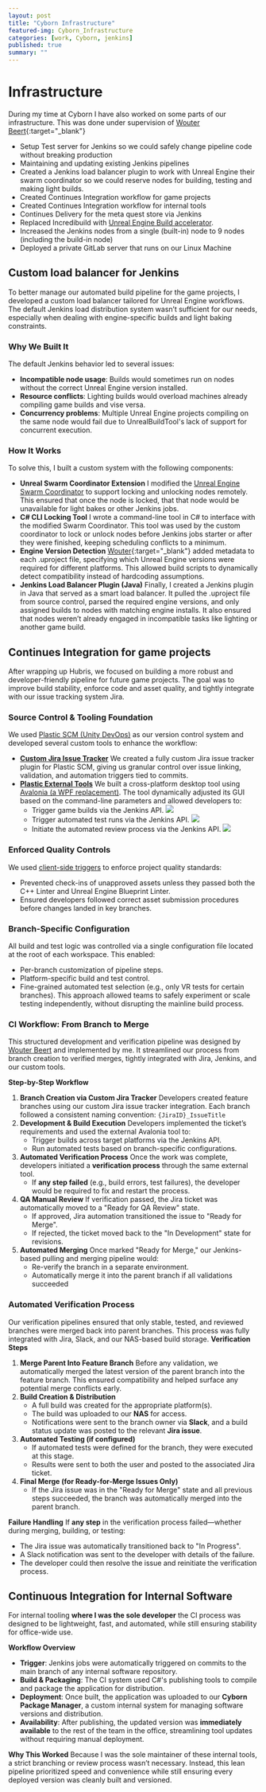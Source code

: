 ```yaml
---
layout: post
title: "Cyborn Infrastructure"
featured-img: Cyborn_Infrastructure 
categories: [work, Cyborn, jenkins]
published: true
summary: ""
---
```


# Infrastructure

During my time at Cyborn I have also worked on some parts of our infrastructure. This was done under supervision of [Wouter Beert](https://www.linkedin.com/in/wouter-beert/){:target="_blank"}
- Setup Test server for Jenkins so we could safely change pipeline code without breaking production 
- Maintaining and updating existing Jenkins pipelines
- Created a Jenkins load balancer plugin to work with Unreal Engine their swarm coordinator so we could reserve nodes for building, testing and making light builds.
- Created Continues Integration workflow for game projects
- Created Continues Integration workflow for internal tools
- Continues Delivery for the meta quest store via Jenkins
- Replaced Incredibuild with [Unreal Engine Build accelerator](https://dev.epicgames.com/documentation/en-us/unreal-engine/horde-unreal-build-accelerator-and-remote-compilation-tutorial-for-unreal-engine). 
- Increased the Jenkins nodes from a single (built-in) node to 9 nodes (including the build-in node)
- Deployed a private GitLab server that runs on our Linux Machine 

## Custom load balancer for Jenkins

To better manage our automated build pipeline for the game projects, I developed a custom load balancer tailored for Unreal Engine workflows. The default Jenkins load distribution system wasn’t sufficient for our needs, especially when dealing with engine-specific builds and light baking constraints.

### Why We Built It
The default Jenkins behavior led to several issues:
- **Incompatible node usage**: Builds would sometimes run on nodes without the correct Unreal Engine version installed.
- **Resource conflicts**: Lighting builds would overload machines already compiling game builds and vise versa. 
- **Concurrency problems**: Multiple Unreal Engine projects compiling on the same node would fail due to UnrealBuildTool's lack of support for concurrent execution.

### How It Works
To solve this, I built a custom system with the following components:
- **Unreal Swarm Coordinator Extension**
    I modified the [Unreal Engine Swarm Coordinator](https://dev.epicgames.com/documentation/en-us/unreal-engine/unreal-swarm-in-unreal-engine) to support locking and unlocking nodes remotely. This ensured that once the node is locked, that that node would be unavailable for light bakes or other Jenkins jobs.
- **C# CLI Locking Tool**
    I wrote a command-line tool in C# to interface with the modified Swarm Coordinator. This tool was used by the custom coordinator to lock or unlock nodes before Jenkins jobs starter or after they were finished, keeping scheduling conflicts to a minimum.
- **Engine Version Detection**
    [Wouter](https://www.linkedin.com/in/wouter-beert/){:target="_blank"} added metadata to each .uproject file, specifying which Unreal Engine versions were required for different platforms. This allowed build scripts to dynamically detect compatibility instead of hardcoding assumptions.
- **Jenkins Load Balancer Plugin (Java)**
    Finally, I created a Jenkins plugin in Java that served as a smart load balancer. It pulled the .uproject file from source control, parsed the required engine versions, and only assigned builds to nodes with matching engine installs. It also ensured that nodes weren’t already engaged in incompatible tasks like lighting or another game build.

## Continues Integration for game projects

After wrapping up Hubris, we focused on building a more robust and developer-friendly pipeline for future game projects. The goal was to improve build stability, enforce code and asset quality, and tightly integrate with our issue tracking system Jira.

### Source Control & Tooling Foundation
We used [Plastic SCM (Unity DevOps)](https://docs.unity.com/ugs/en-us/manual/devops/manual/unity-version-control) as our version control system and developed several custom tools to enhance the workflow:

- [**Custom Jira Issue Tracker**](https://docs.unity.com/ugs/en-us/manual/devops/manual/unity-version-control)
    We created a fully custom Jira issue tracker plugin for Plastic SCM, giving us granular control over issue linking, validation, and automation triggers tied to commits.
- [**Plastic External Tools**](https://docs.unity.com/ugs/en-us/manual/devops/manual/config-files/externaltools-conf)
    We built a cross-platform desktop tool using [Avalonia (a WPF replacement)](https://avaloniaui.net/). The tool dynamically adjusted its GUI based on the command-line parameters and allowed developers to:
    - Trigger game builds via the Jenkins API.
    ![](../assets/img/posts/Cyborn%20Infrastructure/Create%20Build.png)
    - Trigger automated test runs via the Jenkins API.
    ![](../assets/img/posts/Cyborn%20Infrastructure/Run%20Automated%20Tests.png)
    - Initiate the automated review process via the Jenkins API.
    ![](../assets/img/posts/Cyborn%20Infrastructure/Ready%20For%20Review.png)

### Enforced Quality Controls
We used [client-side triggers](https://docs.unity.com/ugs/en-us/manual/devops/manual/triggers/tutorials/create-first-trigger) to enforce project quality standards:
- Prevented check-ins of unapproved assets unless they passed both the C++ Linter and Unreal Engine Blueprint Linter.
- Ensured developers followed correct asset submission procedures before changes landed in key branches.

### Branch-Specific Configuration
All build and test logic was controlled via a single configuration file located at the root of each workspace. This enabled:
- Per-branch customization of pipeline steps.
- Platform-specific build and test control.
- Fine-grained automated test selection (e.g., only VR tests for certain branches).
This approach allowed teams to safely experiment or scale testing independently, without disrupting the mainline build process.

### CI Workflow: From Branch to Merge
This structured development and verification pipeline was designed by [Wouter Beert](https://www.linkedin.com/in/wouter-beert/) and implemented by me. It streamlined our process from branch creation to verified merges, tightly integrated with Jira, Jenkins, and our custom tools.

**Step-by-Step Workflow**
1. **Branch Creation via Custom Jira Tracker**
    Developers created feature branches using our custom Jira issue tracker integration. Each branch followed a consistent naming convention:
    ```{JiraID}_IssueTitle```
2. **Development & Build Execution**
    Developers implemented the ticket’s requirements and used the external Avalonia tool to:
    - Trigger builds across target platforms via the Jenkins API.
    - Run automated tests based on branch-specific configurations.
3. **Automated Verification Process**
    Once the work was complete, developers initiated a **verification process** through the same external tool.
    - If **any step failed** (e.g., build errors, test failures), the developer would be required to fix and restart the process.
4. **QA Manual Review**
    If verification passed, the Jira ticket was automatically moved to a "Ready for QA Review" state.
    - If approved, Jira automation transitioned the issue to "Ready for Merge".
    - If rejected, the ticket moved back to the "In Development" state for revisions.
5. **Automated Merging**
    Once marked "Ready for Merge," our Jenkins-based pulling and merging pipeline would:
    - Re-verify the branch in a separate environment.
    - Automatically merge it into the parent branch if all validations succeeded

### Automated Verification Process
Our verification pipelines ensured that only stable, tested, and reviewed branches were merged back into parent branches. This process was fully integrated with Jira, Slack, and our NAS-based build storage.
**Verification Steps**
1. **Merge Parent Into Feature Branch**
    Before any validation, we automatically merged the latest version of the parent branch into the feature branch. This ensured compatibility and helped surface any potential merge conflicts early.
2. **Build Creation & Distribution**
    - A full build was created for the appropriate platform(s).
    - The build was uploaded to our **NAS** for access.
    - Notifications were sent to the branch owner via **Slack**, and a build status update was posted to the relevant **Jira issue**.
3. **Automated Testing (if configured)**
    - If automated tests were defined for the branch, they were executed at this stage.
    - Results were sent to both the user and posted to the associated Jira ticket.
4. **Final Merge (for Ready-for-Merge Issues Only)**
    - If the Jira issue was in the "Ready for Merge" state and all previous steps succeeded, the branch was automatically merged into the parent branch.

**Failure Handling**
If **any step** in the verification process failed—whether during merging, building, or testing:
- The Jira issue was automatically transitioned back to "In Progress".
- A Slack notification was sent to the developer with details of the failure.
- The developer could then resolve the issue and reinitiate the verification process.

## Continuous Integration for Internal Software
For internal tooling **where I was the sole developer** the CI process was designed to be lightweight, fast, and automated, while still ensuring stability for office-wide use.

**Workflow Overview**
- **Trigger**:
    Jenkins jobs were automatically triggered on commits to the main branch of any internal software repository.
- **Build & Packaging**:
    The CI system used C#'s publishing tools to compile and package the application for distribution.
- **Deployment**:
    Once built, the application was uploaded to our **Cyborn Package Manager**, a custom internal system for managing software versions and distribution.
- **Availability**:
    After publishing, the updated version was **immediately available** to the rest of the team in the office, streamlining tool updates without requiring manual deployment.

**Why This Worked**
Because I was the sole maintainer of these internal tools, a strict branching or review process wasn’t necessary. Instead, this lean pipeline prioritized speed and convenience while still ensuring every deployed version was cleanly built and versioned.

